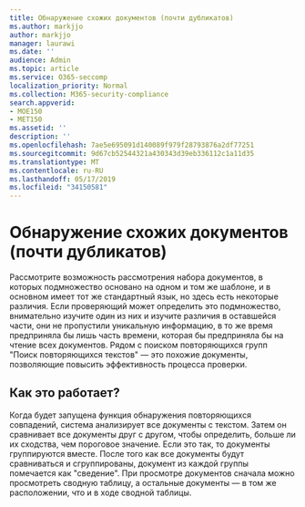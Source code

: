 ```yaml
---
title: Обнаружение схожих документов (почти дубликатов)
ms.author: markjjo
author: markjjo
manager: laurawi
ms.date: ''
audience: Admin
ms.topic: article
ms.service: O365-seccomp
localization_priority: Normal
ms.collection: M365-security-compliance
search.appverid:
- MOE150
- MET150
ms.assetid: ''
description: ''
ms.openlocfilehash: 7ae5e695091d140089f979f28793876a2df77251
ms.sourcegitcommit: 9d67cb52544321a430343d39eb336112c1a11d35
ms.translationtype: MT
ms.contentlocale: ru-RU
ms.lasthandoff: 05/17/2019
ms.locfileid: "34150581"
---
```

# <a name="near-duplicate-detection"></a>Обнаружение схожих документов (почти дубликатов)

Рассмотрите возможность рассмотрения набора документов, в которых подмножество основано на одном и том же шаблоне, и в основном имеет тот же стандартный язык, но здесь есть некоторые различия. Если проверяющий может определить это подмножество, внимательно изучите один из них и изучите различия в оставшейся части, они не пропустили уникальную информацию, в то же время предприняла бы лишь часть времени, которая бы предприняла бы на чтение всех документов. Рядом с поиском повторяющихся групп "Поиск повторяющихся текстов" — это похожие документы, позволяющие повысить эффективность процесса проверки.

## <a name="how-does-it-work"></a>Как это работает?

Когда будет запущена функция обнаружения повторяющихся совпадений, система анализирует все документы с текстом. Затем он сравнивает все документы друг с другом, чтобы определить, больше ли их сходства, чем пороговое значение. Если это так, то документы группируются вместе. После того как все документы будут сравниваться и сгруппированы, документ из каждой группы помечается как "сведение". При просмотре документов сначала можно просмотреть сводную таблицу, а остальные документы — в том же расположении, что и в ходе сводной таблицы.